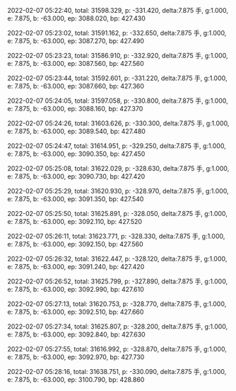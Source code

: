 2022-02-07 05:22:40, total: 31598.329, p: -331.420, delta:7.875 手, g:1.000, e: 7.875, b: -63.000, ep: 3088.020, bp: 427.430

2022-02-07 05:23:02, total: 31591.162, p: -332.650, delta:7.875 手, g:1.000, e: 7.875, b: -63.000, ep: 3087.270, bp: 427.490

2022-02-07 05:23:23, total: 31586.910, p: -332.920, delta:7.875 手, g:1.000, e: 7.875, b: -63.000, ep: 3087.560, bp: 427.560

2022-02-07 05:23:44, total: 31592.601, p: -331.220, delta:7.875 手, g:1.000, e: 7.875, b: -63.000, ep: 3087.660, bp: 427.360

2022-02-07 05:24:05, total: 31597.058, p: -330.800, delta:7.875 手, g:1.000, e: 7.875, b: -63.000, ep: 3088.160, bp: 427.370

2022-02-07 05:24:26, total: 31603.626, p: -330.300, delta:7.875 手, g:1.000, e: 7.875, b: -63.000, ep: 3089.540, bp: 427.480

2022-02-07 05:24:47, total: 31614.951, p: -329.250, delta:7.875 手, g:1.000, e: 7.875, b: -63.000, ep: 3090.350, bp: 427.450

2022-02-07 05:25:08, total: 31622.029, p: -328.630, delta:7.875 手, g:1.000, e: 7.875, b: -63.000, ep: 3090.730, bp: 427.420

2022-02-07 05:25:29, total: 31620.930, p: -328.970, delta:7.875 手, g:1.000, e: 7.875, b: -63.000, ep: 3091.350, bp: 427.540

2022-02-07 05:25:50, total: 31625.891, p: -328.050, delta:7.875 手, g:1.000, e: 7.875, b: -63.000, ep: 3092.110, bp: 427.520

2022-02-07 05:26:11, total: 31623.771, p: -328.330, delta:7.875 手, g:1.000, e: 7.875, b: -63.000, ep: 3092.150, bp: 427.560

2022-02-07 05:26:32, total: 31622.447, p: -328.120, delta:7.875 手, g:1.000, e: 7.875, b: -63.000, ep: 3091.240, bp: 427.420

2022-02-07 05:26:52, total: 31625.799, p: -327.890, delta:7.875 手, g:1.000, e: 7.875, b: -63.000, ep: 3092.990, bp: 427.610

2022-02-07 05:27:13, total: 31620.753, p: -328.770, delta:7.875 手, g:1.000, e: 7.875, b: -63.000, ep: 3092.510, bp: 427.660

2022-02-07 05:27:34, total: 31625.807, p: -328.200, delta:7.875 手, g:1.000, e: 7.875, b: -63.000, ep: 3092.840, bp: 427.630

2022-02-07 05:27:55, total: 31616.992, p: -328.870, delta:7.875 手, g:1.000, e: 7.875, b: -63.000, ep: 3092.970, bp: 427.730

2022-02-07 05:28:16, total: 31638.751, p: -330.090, delta:7.875 手, g:1.000, e: 7.875, b: -63.000, ep: 3100.790, bp: 428.860
